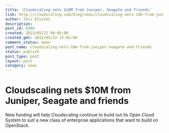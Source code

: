 ```yaml
---
title: 'Cloudscaling nets $10M from Juniper, Seagate and friends'
link: http://cloudscaling.com/blog/news/cloudscaling-nets-10m-from-juniper-seagate-and-friends/
author: Teri Elniski
description: 
post_id: 6304
created: 2013/05/22 08:05:00
created_gmt: 2013/05/22 15:05:00
comment_status: open
post_name: cloudscaling-nets-10m-from-juniper-seagate-and-friends
status: publish
post_type: post
layout: post
category: news
---
```


# Cloudscaling nets $10M from Juniper, Seagate and friends

New funding will help Cloudscaling continue to build out its Open Cloud System to suit a new class of enterprise applications that want to build on OpenStack.